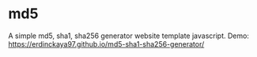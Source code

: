 # md5
A simple md5, sha1, sha256 generator website template javascript.
Demo: https://erdinckaya97.github.io/md5-sha1-sha256-generator/
